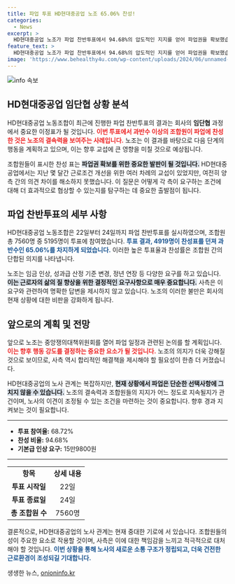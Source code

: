 ```yaml
---
title: 파업 투표 HD현대중공업 노조 65.06% 찬성!
categories:
  - News
excerpt: >
  HD현대중공업 노조가 파업 찬반투표에서 94.68%의 압도적인 지지를 얻어 파업권을 확보했습니다. 기본급 인상과 성과급 조건 변경 등을 요구하면서 노사는 여전히 의견 차이를 보이고 있어, 향후 파업 일정이 주목됩니다!
feature_text: >
  HD현대중공업 노조가 파업 찬반투표에서 94.68%의 압도적인 지지를 얻어 파업권을 확보했습니다. 기본급 인상과 성과급 조건 변경 등을 요구하면서 노사는 여전히 의견 차이를 보이고 있어, 향후 파업 일정이 주목됩니다!
image: 'https://www.behealthy4u.com/wp-content/uploads/2024/06/unnamed-file.png'
---
```


<p><img src="https://www.behealthy4u.com/wp-content/uploads/2024/06/unnamed-file.png" alt="info 속보" /></p>

<h2 data-ke-size="size26">HD현대중공업 임단협 상황 분석</h2>

<p data-ke-size="size16">HD현대중공업 노동조합이 최근에 진행한 파업 찬반투표의 결과는 회사의 <b>임단협</b> 과정에서 중요한 이정표가 될 것입니다. <b><span style="color: #ee2323;">이번 투표에서 과반수 이상의 조합원이 파업에 찬성한 것은 노조의 결속력을 보여주는 사례입니다.</span></b> 노조는 이 결과를 바탕으로 다음 단계의 행동을 계획하고 있으며, 이는 향후 교섭에 큰 영향을 미칠 것으로 예상됩니다.</p>

<p data-ke-size="size16">조합원들이 표시한 찬성 표는 <b><span style="background-color: #21538527;">파업권 확보를 위한 중요한 발판이 될 것입니다.</span></b> HD현대중공업에서는 지난 몇 달간 근로조건 개선을 위한 여러 차례의 교섭이 있었지만, 여전히 양측 간의 의견 차이를 해소하지 못했습니다. 이 질문은 어떻게 각 측이 요구하는 조건에 대해 더 효과적으로 협상할 수 있는지를 탐구하는 데 중요한 출발점이 됩니다.</p>

<h2 data-ke-size="size26">파업 찬반투표의 세부 사항</h2>

<p data-ke-size="size16">HD현대중공업 노동조합은 22일부터 24일까지 파업 찬반투표를 실시하였으며, 조합원 총 7560명 중 5195명이 투표에 참여했습니다. <b><span style="color: #1a5490;">투표 결과, 4919명이 찬성표를 던져 과반수인 65.06%를 차지하게 되었습니다.</span></b> 이러한 높은 투표율과 찬성률은 조합원 간의 단합된 의지를 나타냅니다.</p>

<p data-ke-size="size16">노조는 임금 인상, 성과급 산정 기준 변경, 정년 연장 등 다양한 요구를 하고 있습니다. <b><span style="background-color: #21538527;">이는 근로자의 삶의 질 향상을 위한 결정적인 요구사항으로 매우 중요합니다.</span></b> 사측은 이 요구와 관련하여 명확한 답변을 제시하지 않고 있습니다. 노조의 이러한 불만은 회사의 현재 상황에 대한 비판을 강화하게 됩니다.</p>

<h2 data-ke-size="size26">앞으로의 계획 및 전망</h2>

<p data-ke-size="size16">앞으로 노조는 중앙쟁의대책위원회를 열어 파업 일정과 관련된 논의를 할 계획입니다. <b><span style="color: #ee2323;">이는 향후 행동 강도를 결정하는 중요한 요소가 될 것입니다.</span></b> 노조의 의지가 더욱 강해질 것으로 보이므로, 사측 역시 합리적인 해결책을 제시해야 할 필요성이 한층 더 커졌습니다.</p>

<p data-ke-size="size16">HD현대중공업의 노사 관계는 복잡하지만, <b><span style="background-color: #21538527;">현재 상황에서 파업은 단순한 선택사항에 그치지 않을 수 있습니다.</span></b> 노조의 결속력과 조합원들의 지지가 어느 정도로 지속될지가 관건이며, 노사의 이견이 조정될 수 있는 조건을 마련하는 것이 중요합니다. 향후 경과 지켜보는 것이 필요합니다.</p>

<hr>

<ul>
  <li><b>투표 참여율:</b> 68.72%</li>
  <li><b>찬성 비율:</b> 94.68%</li>
  <li><b>기본급 인상 요구:</b> 15만9800원</li>
</ul>

<hr>

<table>
  <tr>
    <td style="text-align: center; height: 17px;"><b>항목</b></td>
    <td style="text-align: center; height: 17px;"><b>상세 내용</b></td>
  </tr>
  <tr>
    <td style="text-align: center; height: 17px;"><b>투표 시작일</b></td>
    <td style="text-align: center; height: 17px;">22일</td>
  </tr>
  <tr>
    <td style="text-align: center; height: 17px;"><b>투표 종료일</b></td>
    <td style="text-align: center; height: 17px;">24일</td>
  </tr>
  <tr>
    <td style="text-align: center; height: 17px;"><b>총 조합원 수</b></td>
    <td style="text-align: center; height: 17px;">7560명</td>
  </tr>
</table>

<p data-ke-size="size16">결론적으로, HD현대중공업의 노사 관계는 현재 중대한 기로에 서 있습니다. 조합원들의성이 주요한 요소로 작용할 것이며, 사측은 이에 대한 책임감을 느끼고 적극적으로 대처해야 할 것입니다. <b><span style="color: #1a5490;">이번 상황을 통해 노사의 새로운 소통 구조가 정립되고, 더욱 건전한 근로환경이 조성되길 기대합니다.</span></b></p>
생생한 뉴스, <a href="https://onioninfo.kr" rel="dofollow">onioninfo.kr</a>


